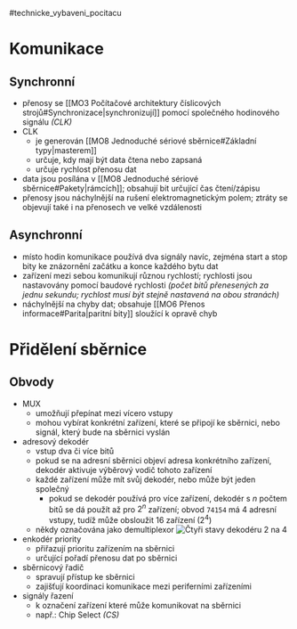 #technicke_vybaveni_pocitacu 
# Komunikace
## Synchronní
* přenosy se [[MO3 Počítačové architektury číslicových strojů#Synchronizace|synchronizují]] pomocí společného hodinového signálu *(CLK)*
* CLK
	* je generován [[MO8 Jednoduché sériové sběrnice#Základní typy|masterem]]
	* určuje, kdy mají být data čtena nebo zapsaná
	* určuje rychlost přenosu dat
* data jsou posílána v [[MO8 Jednoduché sériové sběrnice#Pakety|rámcích]]; obsahují bit určující čas čtení/zápisu
* přenosy jsou náchylnější na rušení elektromagnetickým polem; ztráty se objevují také i na přenosech ve velké vzdálenosti
## Asynchronní
* místo hodin komunikace používá dva signály navíc, zejména start a stop bity ke znázornění začátku a konce každého bytu dat
* zařízení mezi sebou komunikují různou rychlostí; rychlosti jsou nastavovány pomocí baudové rychlosti *(počet bitů přenesených za jednu sekundu; rychlost musí být stejně nastavená na obou stranách)*
* náchylnější na chyby dat; obsahuje [[MO6 Přenos informace#Parita|paritní bity]] sloužící k opravě chyb
# Přidělení sběrnice
## Obvody
* MUX
	* umožňují přepínat mezi vícero vstupy
	* mohou vybírat konkrétní zařízení, které se připojí ke sběrnici, nebo signál, který bude na sběrnici vyslán
* adresový dekodér
	* vstup dva či více bitů
	* pokud se na adresní sběrnici objeví adresa konkrétního zařízení, dekodér aktivuje výběrový vodič tohoto zařízení
	* každé zařízení může mít svůj dekodér, nebo může být jeden společný
		* pokud se dekodér používá pro více zařízení, dekodér s $n$ počtem bitů se dá použít až pro $2^n$ zařízení; obvod `74154` má 4 adresní vstupy, tudíž může obsloužit 16 zařízení ($2^4$)
	* někdy označována jako demultiplexor
	![Čtyři stavy dekodéru 2 na 4](https://upload.wikimedia.org/wikipedia/commons/8/8d/2to4demux.svg)
* enkodér priority
	* přiřazují prioritu zařízením na sběrnici
	* určující pořadí přenosu dat po sběrnici
* sběrnicový řadič
	* spravují přístup ke sběrnici
	* zajišťují koordinaci komunikace mezi periferními zařízeními
* signály řazení
	* k označení zařízení které může komunikovat na sběrnici
	* např.: Chip Select *(CS)*